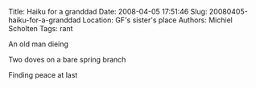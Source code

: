 Title: Haiku for a granddad
Date: 2008-04-05 17:51:46
Slug: 20080405-haiku-for-a-granddad
Location: GF's sister's place
Authors: Michiel Scholten
Tags: rant

<p>An old man dieing</p>
<p>Two doves on a bare spring branch</p>
<p>Finding peace at last</p>
